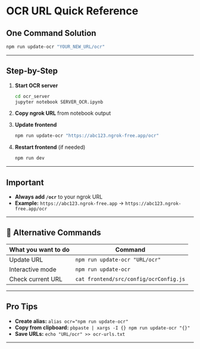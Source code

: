 # OCR URL Quick Reference

## One Command Solution

```bash
npm run update-ocr "YOUR_NEW_URL/ocr"
```

---

## Step-by-Step

1. **Start OCR server**
   ```bash
   cd ocr_server
   jupyter notebook SERVER_OCR.ipynb
   ```

2. **Copy ngrok URL** from notebook output

3. **Update frontend**
   ```bash
   npm run update-ocr "https://abc123.ngrok-free.app/ocr"
   ```

4. **Restart frontend** (if needed)
   ```bash
   npm run dev
   ```

---

## Important

- **Always add `/ocr`** to your ngrok URL
- **Example:** `https://abc123.ngrok-free.app` → `https://abc123.ngrok-free.app/ocr`

---

## 🔧 Alternative Commands

| What you want to do | Command |
|---------------------|---------|
| Update URL | `npm run update-ocr "URL/ocr"` |
| Interactive mode | `npm run update-ocr` |
| Check current URL | `cat frontend/src/config/ocrConfig.js` |

---

## Pro Tips

- **Create alias:** `alias ocr="npm run update-ocr"`
- **Copy from clipboard:** `pbpaste | xargs -I {} npm run update-ocr "{}"`
- **Save URLs:** `echo "URL/ocr" >> ocr-urls.txt`

---

